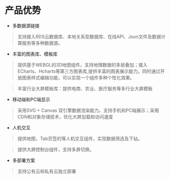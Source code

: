 产品优势
========

-   多数据源链接

>   支持接入RDS云数据库、本地关系型数据库、在线API、Json文件及数据计算服务等多种数据源。

-   丰富的图表库、模板库

>   提供基于WEBGL的3D地图组件，支持地理数据的多层叠加；接入ECharts、Hcharts等第三方图表库,提供丰富的图表展示能力。同时通过开放图表样式编辑功能，可以实现一个组件多种个性化效果。

>   丰富行业大屏模板库：提供电商、农业、医疗服务等多行业大屏模板

-   移动端和PC端显示

>   采用SVG + Canvas
>   双引擎数据渲染能力。支持手机和PC端展示；采用CDN和对象存储技术，优化大屏加载和访问速度

-   人机交互

>   提供地图，Tab页签的等人机交互组件，实现数据筛选及下钻。

>   提供大屏控制台组件，支持多屏切换。

-   多部署方案

>   支持公有云和私有云独立部署
